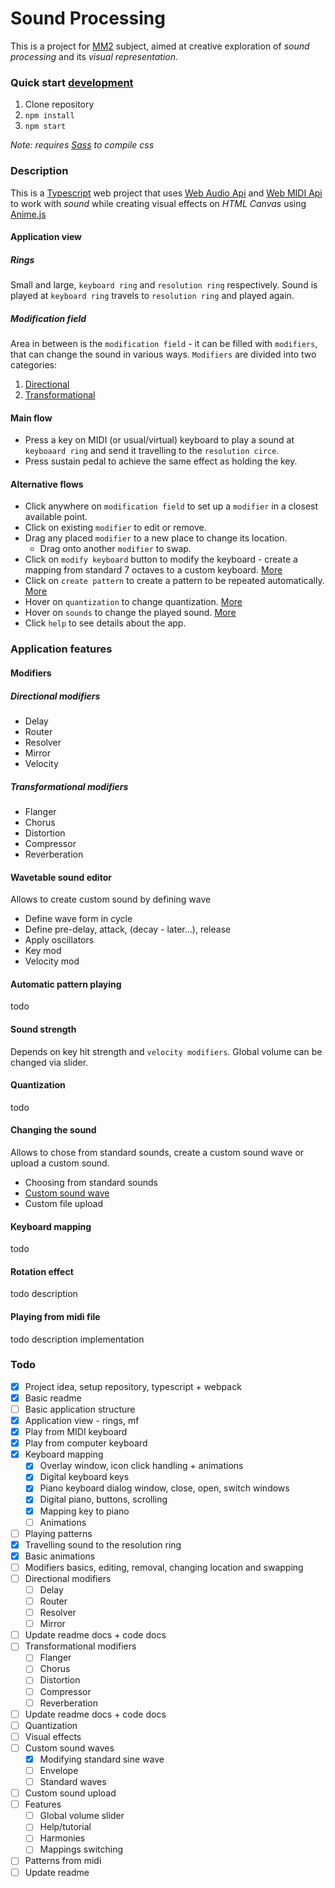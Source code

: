 # Sound Processing
This is a project for [MM2](https://moodle.fel.cvut.cz/course/view.php?id=3896) subject,
aimed at creative exploration of *sound processing* and its *visual representation.*  

### Quick start [development](#todo)
1. Clone repository
1. `npm install`
1. `npm start`

*Note: requires [Sass](https://sass-lang.com/install) to compile css*

### Description
This is a [Typescript](https://www.typescriptlang.org/) web project that uses
[Web Audio Api](https://developer.mozilla.org/en-US/docs/Web/API/Web_Audio_API)
and [Web MIDI Api](https://webaudio.github.io/web-midi-api/) to work with *sound* 
while creating visual effects on *HTML Canvas* using
[Anime.js](https://animejs.com) 

#### Application view
##### Rings
Small and large, `keyboard ring` and `resolution ring` respectively.
Sound is played at `keyboard ring` travels to `resolution ring` and played again. 

##### Modification field
Area in between is the `modification field` - it can be filled with `modifiers`, that
can change the sound in various ways. `Modifiers` are divided into two categories:
1. [Directional](#directional-modifiers)
1. [Transformational](#transformational-modifiers)



#### Main flow
* Press a key on MIDI (or usual/virtual) keyboard to play a sound  at `keyboaard ring`
and send it travelling to the `resolution circe`.
* Press sustain pedal to achieve the same effect as holding the key.

#### Alternative flows 
* Click anywhere on `modification field` to set up a `modifier` in a closest
    available point.
* Click on existing `modifier` to edit or remove.
* Drag any placed `modifier` to a new place to change its location.
    * Drag onto another `modifier` to swap.
* Click on `modify keyboard` button to modify the keyboard - create a mapping from 
    standard 7 octaves to a custom keyboard. [More](#keyboard-mapping)
* Click on `create pattern` to create a pattern to be repeated automatically.
    [More](#automatic-pattern-playing)  
* Hover on `quantization` to change quantization. [More](#quantization)
* Hover on `sounds` to change the played sound. [More](#changing-the-sound)
* Click `help` to see details about the app. 

### Application features
#### Modifiers
##### Directional modifiers
* Delay
* Router
* Resolver
* Mirror
* Velocity

##### Transformational modifiers
* Flanger
* Chorus
* Distortion
* Compressor
* Reverberation

#### Wavetable sound editor
Allows to create custom sound by defining wave
- Define wave form in cycle
- Define pre-delay, attack, (decay - later...), release
- Apply oscillators
- Key mod
- Velocity mod

#### Automatic pattern playing
todo

#### Sound strength
Depends on key hit strength and `velocity modifiers`. Global volume can be changed 
via slider.

#### Quantization
todo

#### Changing the sound
Allows to chose from standard sounds, create a custom sound wave or upload a custom 
sound.
- Choosing from standard sounds
- [Custom sound wave](#wavetable-sound-editor)
- Custom file upload

#### Keyboard mapping
todo

#### Rotation effect
todo description

#### Playing from midi file
todo description implementation

### Todo
- [x] Project idea, setup repository, typescript + webpack
- [x] Basic readme
- [ ] Basic application structure 
- [x] Application view - rings, mf
- [x] Play from MIDI keyboard
- [x] Play from computer keyboard
- [x] Keyboard mapping
    - [x] Overlay window, icon click handling + animations
    - [x] Digital keyboard keys
    - [x] Piano keyboard dialog window, close, open, switch windows
    - [x] Digital piano, buttons, scrolling
    - [x] Mapping key to piano
    - [ ] Animations
- [ ] Playing patterns
- [x] Travelling sound to the resolution ring
- [x] Basic animations
- [ ] Modifiers basics, editing, removal, changing location and swapping
- [ ] Directional modifiers
    - [ ] Delay
    - [ ] Router
    - [ ] Resolver
    - [ ] Mirror
- [ ] Update readme docs + code docs
- [ ] Transformational modifiers
    - [ ] Flanger
    - [ ] Chorus
    - [ ] Distortion
    - [ ] Compressor
    - [ ] Reverberation
- [ ] Update readme docs + code docs
- [ ] Quantization
- [ ] Visual effects
- [ ] Custom sound waves
    - [x] Modifying standard sine wave
    - [ ] Envelope
    - [ ] Standard waves
- [ ] Custom sound upload
- [ ] Features
    - [ ] Global volume slider
    - [ ] Help/tutorial
    - [ ] Harmonies
    - [ ] Mappings switching
- [ ] Patterns from midi 
- [ ] Update readme
